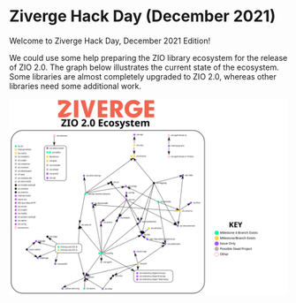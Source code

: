 # Ziverge Hack Day (December 2021)

Welcome to Ziverge Hack Day, December 2021 Edition!

We could use some help preparing the ZIO library ecosystem for the release of ZIO 2.0. The graph below illustrates the current state of the ecosystem. Some libraries are almost completely upgraded to ZIO 2.0, whereas other libraries need some additional work.

![ZIO 2.0 Ecosystem](./ecosystem.svg)
